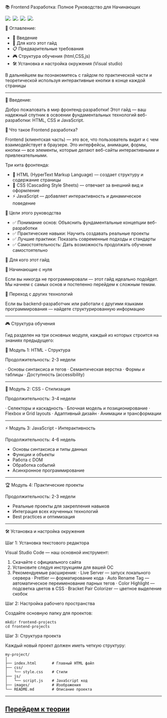 
📚 Frontend Разработка: Полное Руководство для Начинающих

![.](https://img.shields.io/badge/HTML5-E34F26?style=for-the-badge&logo=html5&logoColor=white)
![.](https://img.shields.io/badge/CSS3-1572B6?style=for-the-badge&logo=css3&logoColor=white)
![.](https://img.shields.io/badge/JavaScript-F7DF1E?style=for-the-badge&logo=javascript&logoColor=black)
![.](https://img.shields.io/badge/GitHub-181717?style=for-the-badge&logo=github&logoColor=white)

🎯 Оглавление:

- 🌟 Введение
- 🚀 Для кого этот гайд
- 📋 Предварительные требования
- 🎮 Структура обучения (html,CSS,js)
- 🛠️ Установка и настройка окружения (Visual studio)

В дальнейшем вы познакомитесь с гайдом по практической части и теоретической используя интерактивные кнопки в конце каждой страницы

---

🌟 Введение:

Добро пожаловать в мир фронтенд-разработки! Этот гайд — ваш надежный спутник в освоении фундаментальных технологий веб-разработки: HTML, CSS и JavaScript.

📖 Что такое Frontend разработка?

Frontend (клиентская часть) — это все, что пользователь видит и с чем взаимодействует в браузере. Это интерфейсы, анимации, формы, кнопки — все элементы, которые делают веб-сайты интерактивными и привлекательными.

Три кита фронтенда:

- 🔼 HTML (HyperText Markup Language) — создает структуру и содержание страницы
- 🎨 CSS (Cascading Style Sheets) — отвечает за внешний вид и оформление
- ⚡ JavaScript — добавляет интерактивность и динамическое поведение

🎯 Цели этого руководства

- ✅ Понимание основ: Объяснить фундаментальные концепции веб-разработки
- ✅ Практические навыки: Научить создавать реальные проекты
- ✅ Лучшие практики: Показать современные подходы и стандарты
- ✅ Самостоятельность: Дать возможность продолжать обучение самостоятельно

🚀 Для кого этот гайд

👶 Начинающие с нуля

Если вы никогда не программировали — этот гайд идеально подойдет. Мы начнем с самых основ и постепенно перейдем к сложным темам.

🔄 Переход с других технологий

Если вы backend-разработчик или работали с другими языками программирования — найдете структурированную информацию

---

🎮 Структура обучения

Гид разделен на три основных модуля, каждый из которых строится на знаниях предыдущего:

📐 Модуль 1: HTML - Структура

Продолжительность: 2-3 недели

· Основы синтаксиса и тегов
· Семантическая верстка
· Формы и таблицы
· Доступность (accessibility)

---

🎨 Модуль 2: CSS - Стилизация

Продолжительность: 3-4 недели

· Селекторы и каскадность
· Блочная модель и позиционирование
· Flexbox и Grid layouts
· Адаптивный дизайн
· Анимации и трансформации

---

⚡ Модуль 3: JavaScript - Интерактивность

Продолжительность: 4-6 недель

- Основы синтаксиса и типы данных
- Функции и объекты
- Работа с DOM
- Обработка событий
- Асинхронное программирование

---

🏆 Модуль 4: Практические проекты

Продолжительность: 2-3 недели

- Реальные проекты для закрепления навыков
- Интеграция всех изученных технологий
- Best practices и оптимизация

---

🛠️ Установка и настройка окружения

Шаг 1: Установка текстового редактора

Visual Studio Code — наш основной инструмент:

1. Скачайте с официального сайта
2. Установите следуя инструкциям для вашей ОС
3. Рекомендуемые расширения:
   · Live Server — запуск локального сервера
   · Prettier — форматирование кода
   · Auto Rename Tag — автоматическое переименование парных тегов
   · Color Highlight — подсветка цветов в CSS
   · Bracket Pair Colorizer — цветное выделение скобок

Шаг 2: Настройка рабочего пространства

Создайте основную папку для проектов:

```
mkdir frontend-projects
cd frontend-projects
```

Шаг 3: Структура проекта

Каждый новый проект должен иметь четкую структуру:

```
my-project/
│
├── index.html       # Главный HTML файл
├── css/
│   └── style.css    # Стили
├── js/
│   └── script.js    # JavaScript код
├── images/          # Изображения
└── README.md        # Описание проекта
```

---

[Перейдем к теории](https://github.com/mrSKETH/web-dev-basics/tree/teor)
---
